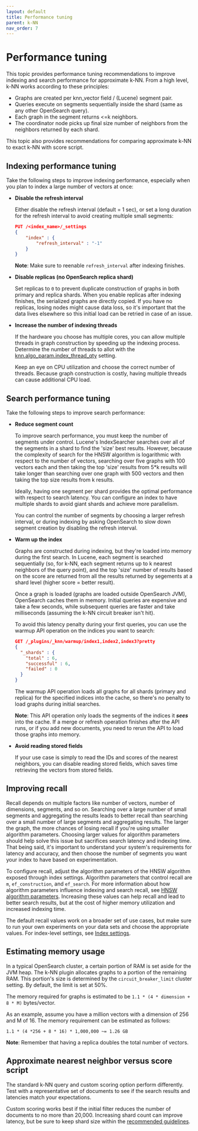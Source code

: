 ```yaml
---
layout: default
title: Performance tuning
parent: k-NN
nav_order: 7
---
```


# Performance tuning

This topic provides performance tuning recommendations to improve indexing and search performance for approximate k-NN. From a high level, k-NN works according to these principles:
* Graphs are created per knn_vector field / (Lucene) segment pair.
* Queries execute on segments sequentially inside the shard (same as any other OpenSearch query).
* Each graph in the segment returns <=k neighbors.
* The coordinator node picks up final size number of neighbors from the neighbors returned by each shard.

This topic also provides recommendations for comparing approximate k-NN to exact k-NN with score script.

## Indexing performance tuning

Take the following steps to improve indexing performance, especially when you plan to index a large number of vectors at once:

* **Disable the refresh interval**

   Either disable the refresh interval (default = 1 sec), or set a long duration for the refresh interval to avoid creating multiple small segments:

   ```json
   PUT /<index_name>/_settings
   {
       "index" : {
           "refresh_interval" : "-1"
       }
   }
   ```
   **Note**: Make sure to reenable `refresh_interval` after indexing finishes.

* **Disable replicas (no OpenSearch replica shard)**

   Set replicas to `0` to prevent duplicate construction of graphs in both primary and replica shards. When you enable replicas after indexing finishes, the serialized graphs are directly copied. If you have no replicas, losing nodes might cause data loss, so it's important that the data lives elsewhere so this initial load can be retried in case of an issue.

* **Increase the number of indexing threads**

   If the hardware you choose has multiple cores, you can allow multiple threads in graph construction by speeding up the indexing process. Determine the number of threads to allot with the [knn.algo_param.index_thread_qty](../settings/#Cluster-settings) setting.

  Keep an eye on CPU utilization and choose the correct number of threads. Because graph construction is costly, having multiple threads can cause additional CPU load.

## Search performance tuning

Take the following steps to improve search performance:

* **Reduce segment count**

   To improve search performance, you must keep the number of segments under control. Lucene's IndexSearcher searches over all of the segments in a shard to find the 'size' best results. However, because the complexity of search for the HNSW algorithm is logarithmic with respect to the number of vectors, searching over five graphs with 100 vectors each and then taking the top 'size' results from 5*k results will take longer than searching over one graph with 500 vectors and then taking the top size results from k results. 

   Ideally, having one segment per shard provides the optimal performance with respect to search latency. You can configure an index to have multiple shards to avoid giant shards and achieve more parallelism.

   You can control the number of segments by choosing a larger refresh interval, or during indexing by asking OpenSearch to slow down segment creation by disabling the refresh interval.

* **Warm up the index**

   Graphs are constructed during indexing, but they're loaded into memory during the first search. In Lucene, each segment is searched sequentially (so, for k-NN, each segment returns up to k nearest neighbors of the query point), and the top 'size' number of results based on the score are returned from all the results returned by segements at a shard level (higher score = better result).

   Once a graph is loaded (graphs are loaded outside OpenSearch JVM), OpenSearch caches them in memory. Initial queries are expensive and take a few seconds, while subsequent queries are faster and take milliseconds (assuming the k-NN circuit breaker isn't hit).

   To avoid this latency penalty during your first queries, you can use the warmup API operation on the indices you want to search:

   ```json
   GET /_plugins/_knn/warmup/index1,index2,index3?pretty
   {
     "_shards" : {
       "total" : 6,
       "successful" : 6,
       "failed" : 0
     }
   }
   ```

   The warmup API operation loads all graphs for all shards (primary and replica) for the specified indices into the cache, so there's no penalty to load graphs during initial searches.

   **Note**: This API operation only loads the segments of the indices it ***sees*** into the cache. If a merge or refresh operation finishes after the API runs, or if you add new documents, you need to rerun the API to load those graphs into memory.

* **Avoid reading stored fields**

   If your use case is simply to read the IDs and scores of the nearest neighbors, you can disable reading stored fields, which saves time retrieving the vectors from stored fields.

## Improving recall

Recall depends on multiple factors like number of vectors, number of dimensions, segments, and so on. Searching over a large number of small segments and aggregating the results leads to better recall than searching over a small number of large segments and aggregating results. The larger the graph, the more chances of losing recall if you're using smaller algorithm parameters. Choosing larger values for algorithm parameters should help solve this issue but sacrifices search latency and indexing time. That being said, it's important to understand your system's requirements for latency and accuracy, and then choose the number of segments you want your index to have based on experimentation.

To configure recall, adjust the algorithm parameters of the HNSW algorithm exposed through index settings. Algorithm parameters that control recall are `m`, `ef_construction`, and `ef_search`. For more information about how algorithm parameters influence indexing and search recall, see [HNSW algorithm parameters](https://github.com/nmslib/hnswlib/blob/master/ALGO_PARAMS.md). Increasing these values can help recall and lead to better search results, but at the cost of higher memory utilization and increased indexing time. 

The default recall values work on a broader set of use cases, but make sure to run your own experiments on your data sets and choose the appropriate values. For index-level settings, see [Index settings](../settings#index-settings).

## Estimating memory usage

In a typical OpenSearch cluster, a certain portion of RAM is set aside for the JVM heap. The k-NN plugin allocates graphs to a portion of the remaining RAM. This portion's size is determined by the `circuit_breaker_limit` cluster setting. By default, the limit is set at 50%.

The memory required for graphs is estimated to be `1.1 * (4 * dimension + 8 * M)` bytes/vector.

As an example, assume you have a million vectors with a dimension of 256 and M of 16. The memory requirement can be estimated as follows:

```
1.1 * (4 *256 + 8 * 16) * 1,000,000 ~= 1.26 GB
```

**Note**: Remember that having a replica doubles the total number of vectors.

## Approximate nearest neighbor versus score script

The standard k-NN query and custom scoring option perform differently. Test with a representative set of documents to see if the search results and latencies match your expectations.

Custom scoring works best if the initial filter reduces the number of documents to no more than 20,000. Increasing shard count can improve latency, but be sure to keep shard size within the [recommended guidelines](../../opensearch/#primary-and-replica-shards).
